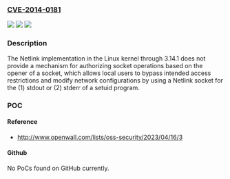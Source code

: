 ### [CVE-2014-0181](https://cve.mitre.org/cgi-bin/cvename.cgi?name=CVE-2014-0181)
![](https://img.shields.io/static/v1?label=Product&message=n%2Fa&color=blue)
![](https://img.shields.io/static/v1?label=Version&message=%3D%20n%2Fa%20&color=brighgreen)
![](https://img.shields.io/static/v1?label=Vulnerability&message=n%2Fa&color=brighgreen)

### Description

The Netlink implementation in the Linux kernel through 3.14.1 does not provide a mechanism for authorizing socket operations based on the opener of a socket, which allows local users to bypass intended access restrictions and modify network configurations by using a Netlink socket for the (1) stdout or (2) stderr of a setuid program.

### POC

#### Reference
- http://www.openwall.com/lists/oss-security/2023/04/16/3

#### Github
No PoCs found on GitHub currently.


